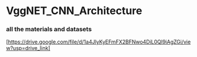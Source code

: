 # VggNET_CNN_Architecture

### all the materials and datasets
[https://drive.google.com/file/d/1a4JlyKyEFmFX2BFNwo4DiL0Ql9iAgZGi/view?usp=drive_link]
